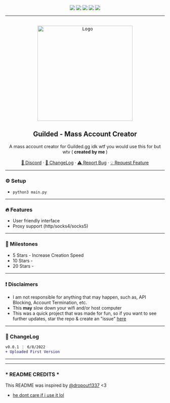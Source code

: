 <div id="top"></div>
<p align="center">
  <img src="https://img.shields.io/github/contributors/imvast/Guilded-MassAccountCreator.svg?style=for-the-badge"/>
  <img src="https://img.shields.io/github/forks/imvast/Guilded-MassAccountCreator.svg?style=for-the-badge"/>
  <img src="https://img.shields.io/github/stars/imvast/Guilded-MassAccountCreator.svg?style=for-the-badge"/>
  <img src="https://img.shields.io/github/issues/imvast/Guilded-MassAccountCreator.svg?style=for-the-badge"/>
  <img src="https://img.shields.io/github/license/imvast/Guilded-MassAccountCreator.svg?style=for-the-badge"/>
</p>
  
---------------------------------------

<br/>
<div align="center">
  <kbd>
  <a href="https://github.com/imvast/Guilded-MassAccountCreator">
    <img src="https://img.guildedcdn.com/asset/Logos/logomark_wordmark/Black/Guilded_Logomark_Wordmark_Black.png?ver=3" alt="Logo" width="300" height="300">
  </a>
  </kbd>
  
  <h2 align="center">Guilded - Mass Account Creator</h2>

  <p align="center">
    A mass account creator for Guilded.gg idk wtf you would use this for but wtv (<b> created by me </b>)
    <br />
    <br />
    <a href="https://discord.gg/hbo">🌌 Discord</a>
    ·
    <a href="https://github.com/imvast/Guilded-MassAccountCreator#-changelog">📜 ChangeLog</a>
    ·
    <a href="https://github.com/imvast/Guilded-MassAccountCreator/issues">⚠️ Report Bug</a>
    ·
    <a href="https://github.com/imvast/Guilded-MassAccountCreator/issues">💡 Request Feature</a>
  </p>
</div>

---------------------------------------

### ⚙️ Setup
+ `python3 main.py`

---------------------------------------

### 🔥 Features
* User friendly interface
* Proxy support (http/socks4/socks5)

---------------------------------------

### 🚀 Milestones
* 5 Stars - Increase Creation Speed
* 10 Stars - 
* 20 Stars - 

---------------------------------------

### ❗ Disclaimers
- I am not responsible for anything that may happen, such as, API Blocking, Account Termination, etc.
- This **may** slow down your wifi and/or host computer
- This was a quick project that was made for fun, so if you want to see further updates, star the repo & create an "issue" [here](https://github.com/imvast/Guilded-MassAccountCreator/issues/new/choose)

---------------------------------------

### 📜 ChangeLog

```diff
v0.0.1 ⋮ 6/8/2022
+ Uploaded First Version
```

---------------------------------------
---

### * README CREDITS *
This README was inspired by [@dropout1337](https://github.com/dropout1337) <3
- [he dont care if i use it lol](https://cdn.discordapp.com/attachments/901999809404219444/901999816681324634/unknown.png)
